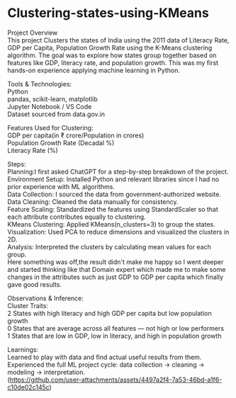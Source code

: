 # Clustering-states-using-KMeans  
Project Overview  
This project Clusters the states of India using the 2011 data of Literacy Rate, GDP per Capita, Population Growth Rate using the K-Means clustering algorithm. The goal was to explore how states group together based on features like GDP, literacy rate, and population growth. This was my first hands-on experience applying machine learning in Python.  


Tools & Technologies:  
Python  
pandas, scikit-learn, matplotlib  
Jupyter Notebook / VS Code  
Dataset sourced from data.gov.in  

Features Used for Clustering:  
GDP per capita(in ₹ crore/Population in crores)  
Population Growth Rate (Decadal %)  
Literacy Rate (%)  

Steps:  
Planning:I first asked ChatGPT for a step-by-step breakdown of the project.  
Environment Setup: Installed Python and relevant libraries since I had no prior experience with ML algorithms.  
Data Collection: I sourced the data from government-authorized website.  
Data Cleaning: Cleaned the data manually for consistency.  
Feature Scaling: Standardized the features using StandardScaler so that each attribute contributes equally to clustering.  
KMeans Clustering: Applied KMeans(n_clusters=3) to group the states.  
Visualization: Used PCA to reduce dimensions and visualized the clusters in 2D.  
Analysis: Interpreted the clusters by calculating mean values for each group.  
Here something was off,the result didn't make me happy so I went deeper and started thinking like that Domain expert which made me to make some changes in the attributes such as just GDP to GDP per capita which finally gave good results.


Observations & Inference:  
Cluster	Traits:  
2	States with high literacy and high GDP per capita but low population growth  
0	States that are average across all features — not high or low performers  
1	States that are low in GDP, low in literacy, and high in population growth  


Learnings:  
Learned to play with data and find actual useful results from them.  
Experienced the full ML project cycle: data collection → cleaning → modeling → interpretation.  
(https://github.com/user-attachments/assets/4497a2f4-7a53-46bd-a1f6-c10de02c145c)  
